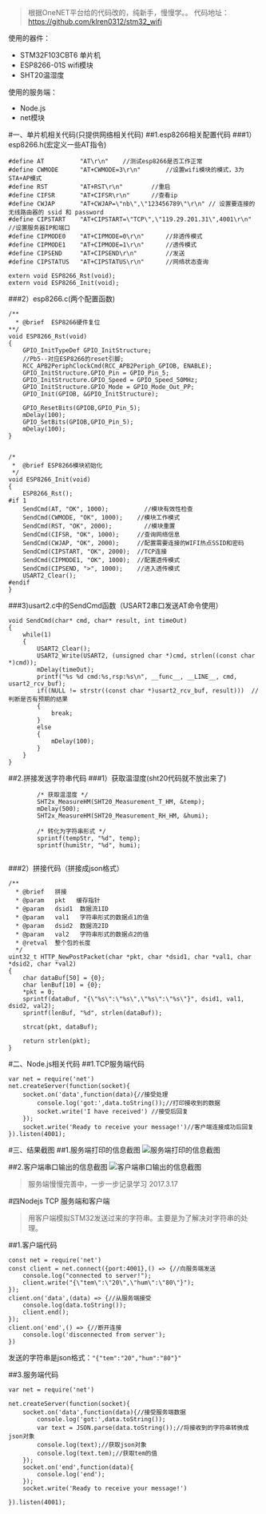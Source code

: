 >根据OneNET平台给的代码改的，纯新手，慢慢学。。
代码地址：https://github.com/klren0312/stm32_wifi

使用的器件：

 - STM32F103CBT6 单片机
 - ESP8266-01S wifi模块
 - SHT20温湿度

使用的服务端：

 - Node.js
 - net模块

#一、单片机相关代码(只提供网络相关代码)
##1.esp8266相关配置代码
###1）esp8266.h(宏定义一些AT指令)
```
#define AT          "AT\r\n"	//测试esp8266是否工作正常
#define CWMODE      "AT+CWMODE=3\r\n"		//设置wifi模块的模式，3为STA+AP模式
#define RST         "AT+RST\r\n"        //重启
#define CIFSR       "AT+CIFSR\r\n"      //查看ip
#define CWJAP       "AT+CWJAP=\"nb\",\"123456789\"\r\n"	// 设置要连接的无线路由器的 ssid 和 password
#define CIPSTART    "AT+CIPSTART=\"TCP\",\"119.29.201.31\",4001\r\n"		//设置服务器IP和端口
#define CIPMODE0    "AT+CIPMODE=0\r\n"		//非透传模式
#define CIPMODE1    "AT+CIPMODE=1\r\n"		//透传模式
#define CIPSEND     "AT+CIPSEND\r\n"        //发送
#define CIPSTATUS   "AT+CIPSTATUS\r\n"		//网络状态查询

extern void ESP8266_Rst(void);  
extern void ESP8266_Init(void);

```

###2）esp8266.c(两个配置函数)
```
/**
  * @brief  ESP8266硬件复位
**/
void ESP8266_Rst(void)
{
	GPIO_InitTypeDef GPIO_InitStructure;
    //Pb5--对应ESP8266的reset引脚;
    RCC_APB2PeriphClockCmd(RCC_APB2Periph_GPIOB, ENABLE);
    GPIO_InitStructure.GPIO_Pin = GPIO_Pin_5;
    GPIO_InitStructure.GPIO_Speed = GPIO_Speed_50MHz;
    GPIO_InitStructure.GPIO_Mode = GPIO_Mode_Out_PP;
    GPIO_Init(GPIOB, &GPIO_InitStructure);
	
	GPIO_ResetBits(GPIOB,GPIO_Pin_5);
	mDelay(100);
	GPIO_SetBits(GPIOB,GPIO_Pin_5);
	mDelay(100);
}


/*
 *  @brief ESP8266模块初始化
 */
void ESP8266_Init(void)
{
	ESP8266_Rst();
#if 1
    SendCmd(AT, "OK", 1000);		  //模块有效性检查
    SendCmd(CWMODE, "OK", 1000);	//模块工作模式
    SendCmd(RST, "OK", 2000);		  //模块重置
    SendCmd(CIFSR, "OK", 1000);		//查询网络信息
    SendCmd(CWJAP, "OK", 2000);		//配置需要连接的WIFI热点SSID和密码
    SendCmd(CIPSTART, "OK", 2000);	//TCP连接
    SendCmd(CIPMODE1, "OK", 1000);	//配置透传模式
	SendCmd(CIPSEND, ">", 1000);	//进入透传模式
	USART2_Clear();
#endif
}
```

###3)usart2.c中的SendCmd函数（USART2串口发送AT命令使用）
```
void SendCmd(char* cmd, char* result, int timeOut)
{
    while(1)
    {
        USART2_Clear();
        USART2_Write(USART2, (unsigned char *)cmd, strlen((const char *)cmd));
        mDelay(timeOut);
        printf("%s %d cmd:%s,rsp:%s\n", __func__, __LINE__, cmd, usart2_rcv_buf);
        if((NULL != strstr((const char *)usart2_rcv_buf, result)))	//判断是否有预期的结果
        {
            break;
        }
        else
        {
            mDelay(100);
        }
    }
}
```

##2.拼接发送字符串代码
###1）获取温湿度(sht20代码就不放出来了)
```
        /* 获取温湿度 */
        SHT2x_MeasureHM(SHT20_Measurement_T_HM, &temp);
        mDelay(500);
        SHT2x_MeasureHM(SHT20_Measurement_RH_HM, &humi);

        /* 转化为字符串形式 */
        sprintf(tempStr, "%d", temp);
        sprintf(humiStr, "%d", humi);
        
```

###2）拼接代码（拼接成json格式）
```
/**
  * @brief   拼接
  * @param   pkt   缓存指针
  *	@param 	 dsid1  数据流1ID
  *	@param 	 val1   字符串形式的数据点1的值
  *	@param 	 dsid2  数据流2ID
  *	@param 	 val2   字符串形式的数据点2的值
  * @retval  整个包的长度
  */
uint32_t HTTP_NewPostPacket(char *pkt, char *dsid1, char *val1, char *dsid2, char *val2)
{
    char dataBuf[50] = {0};
    char lenBuf[10] = {0};
    *pkt = 0;
    sprintf(dataBuf, "{\"%s\":\"%s\",\"%s\":\"%s\"}", dsid1, val1, dsid2, val2);
    sprintf(lenBuf, "%d", strlen(dataBuf));

    strcat(pkt, dataBuf);

    return strlen(pkt);
}

```

#二、Node.js相关代码
##1.TCP服务端代码
```
var net = require('net')
net.createServer(function(socket){
	socket.on('data',function(data){//接受处理
		console.log('got:',data.toString());//打印接收到的数据
		socket.write('I have received') //接受后回复
	});
	socket.write('Ready to receive your message!')//客户端连接成功后回复
}).listen(4001);
```

#三、结果截图
##1.服务端打印的信息截图
![服务端打印的信息截图](https://leanote.com/api/file/getImage?fileId=58cb384aab64417ac3007b02)

##2.客户端串口输出的信息截图
![客户端串口输出的信息截图](https://leanote.com/api/file/getImage?fileId=58cb384aab64417ac3007b01)


>服务端慢慢完善中，一步一步记录学习
2017.3.17

#四Nodejs TCP 服务端和客户端
>用客户端模拟STM32发送过来的字符串。主要是为了解决对字符串的处理。

##1.客户端代码
```
const net = require('net')
const client = net.connect({port:4001},() => {//向服务端发送
    console.log("connected to server!");
    client.write("{\"tem\":\"20\",\"hum\":\"80\"}");
});
client.on('data',(data) => {//从服务端接受
    console.log(data.toString());
    client.end();
});
client.on('end',() => {//断开连接
    console.log('disconnected from server');
})
```
发送的字符串是json格式：`"{"tem":"20","hum":"80"}"`

##3.服务端代码
```
var net = require('net')

net.createServer(function(socket){
    socket.on('data',function(data){//接受服务端数据
        console.log('got:',data.toString());
        var text = JSON.parse(data.toString());//将接收到的字符串转换成json对象
        console.log(text);//获取json对象
        console.log(text.tem);//获取tem的值
    });
    socket.on('end',function(data){
        console.log('end');
    });
    socket.write('Ready to receive your message!')
     
}).listen(4001);

```
